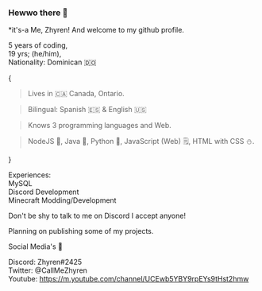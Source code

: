### Hewwo there 👋  
*it's-a Me, Zhyren! And welcome to my github profile.

5 years of coding,<br/>19 yrs; (he/him),<br/>Nationality: Dominican 🇩🇴

{
> Lives in 🇨🇦 Canada, Ontario.

> Bilingual: Spanish 🇪🇸 & English 🇺🇸

> Knows 3 programming languages and Web.

> NodeJS 📖, Java 👣, Python 🐍, JavaScript (Web) 🗒️, HTML with CSS ⛄.

}

Experiences:<br/>MySQL<br/>Discord Development<br/>Minecraft Modding/Development

Don't be shy to talk to me on Discord I accept anyone!

Planning on publishing some of my projects.

Social Media's 🍓

Discord: Zhyren#2425<br/>Twitter: @CallMeZhyren<br/>Youtube: https://m.youtube.com/channel/UCEwb5YBY9rpEYs9tHst2hmw
